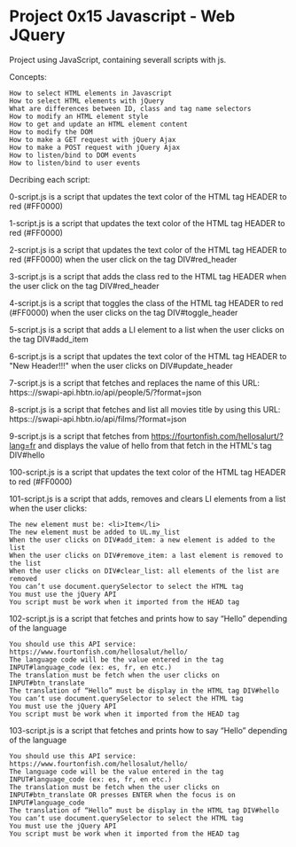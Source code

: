 # Project 0x15 Javascript - Web JQuery

Project using JavaScript, containing severall scripts with js.

Concepts:

    How to select HTML elements in Javascript
    How to select HTML elements with jQuery
    What are differences between ID, class and tag name selectors
    How to modify an HTML element style
    How to get and update an HTML element content
    How to modify the DOM
    How to make a GET request with jQuery Ajax
    How to make a POST request with jQuery Ajax
    How to listen/bind to DOM events
    How to listen/bind to user events


Decribing each script:

0-script.js is a script that updates the text color of the HTML tag HEADER to red (#FF0000)

1-script.js is a script that updates the text color of the HTML tag HEADER to red (#FF0000)

2-script.js is a script that updates the text color of the HTML tag HEADER to red (#FF0000) when the user click on the tag DIV#red_header

3-script.js is a script that adds the class red to the HTML tag HEADER when the user click on the tag DIV#red_header

4-script.js is a script that toggles the class of the HTML tag HEADER to red (#FF0000) when the user clicks on the tag DIV#toggle_header

5-script.js is a script that adds a LI element to a list when the user clicks on the tag DIV#add_item

6-script.js is a script that updates the text color of the HTML tag HEADER to "New Header!!!" when the user clicks on DIV#update_header

7-script.js is a script that fetches and replaces the name of this URL: https:://swapi-api.hbtn.io/api/people/5/?format=json

8-script.js is a script that fetches and list all movies title by using this URL: https:://swapi-api.hbtn.io/api/films/?format=json

9-script.js is a script that fetches from https://fourtonfish.com/hellosalurt/?lang=fr and displays the value of hello from that fetch in the HTML's tag DIV#hello

100-script.js is a script that updates the text color of the HTML tag HEADER to red (#FF0000)

101-script.js is a script that adds, removes and clears LI elements from a list when the user clicks:

    The new element must be: <li>Item</li>
    The new element must be added to UL.my_list
    When the user clicks on DIV#add_item: a new element is added to the list
    When the user clicks on DIV#remove_item: a last element is removed to the list
    When the user clicks on DIV#clear_list: all elements of the list are removed
    You can’t use document.querySelector to select the HTML tag
    You must use the jQuery API
    You script must be work when it imported from the HEAD tag


102-script.js is a script that fetches and prints how to say “Hello” depending of the language

    You should use this API service: https://www.fourtonfish.com/hellosalut/hello/
    The language code will be the value entered in the tag INPUT#language_code (ex: es, fr, en etc.)
    The translation must be fetch when the user clicks on INPUT#btn_translate
    The translation of “Hello” must be display in the HTML tag DIV#hello
    You can’t use document.querySelector to select the HTML tag
    You must use the jQuery API
    You script must be work when it imported from the HEAD tag

103-script.js is a script that fetches and prints how to say “Hello” depending of the language

    You should use this API service: https://www.fourtonfish.com/hellosalut/hello/
    The language code will be the value entered in the tag INPUT#language_code (ex: es, fr, en etc.)
    The translation must be fetch when the user clicks on INPUT#btn_translate OR presses ENTER when the focus is on INPUT#language_code
    The translation of “Hello” must be display in the HTML tag DIV#hello
    You can’t use document.querySelector to select the HTML tag
    You must use the jQuery API
    You script must be work when it imported from the HEAD tag

